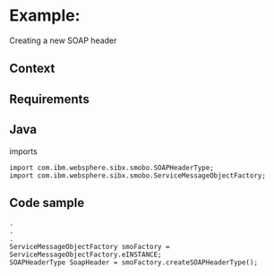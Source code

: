 # Example:
Creating a new SOAP header

## Context

## Requirements

## Java
imports

```
import com.ibm.websphere.sibx.smobo.SOAPHeaderType; 
import com.ibm.websphere.sibx.smobo.ServiceMessageObjectFactory;
```

## Code sample

```
. 
. 
. 
ServiceMessageObjectFactory smoFactory = ServiceMessageObjectFactory.eINSTANCE; 
SOAPHeaderType SoapHeader = smoFactory.createSOAPHeaderType();
```
